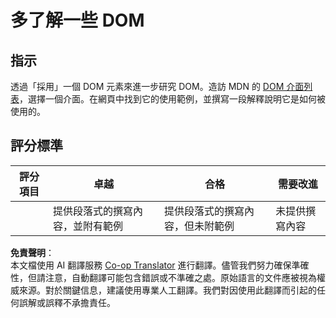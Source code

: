 <!--
CO_OP_TRANSLATOR_METADATA:
{
  "original_hash": "22fb6c3cb570c47f1ac65048393941fa",
  "translation_date": "2025-08-25T21:22:16+00:00",
  "source_file": "3-terrarium/3-intro-to-DOM-and-closures/assignment.md",
  "language_code": "mo"
}
-->
# 多了解一些 DOM

## 指示

透過「採用」一個 DOM 元素來進一步研究 DOM。造訪 MDN 的 [DOM 介面列表](https://developer.mozilla.org/docs/Web/API/Document_Object_Model)，選擇一個介面。在網頁中找到它的使用範例，並撰寫一段解釋說明它是如何被使用的。

## 評分標準

| 評分項目 | 卓越                                     | 合格                                         | 需要改進               |
| -------- | ---------------------------------------- | -------------------------------------------- | ----------------------- |
|          | 提供段落式的撰寫內容，並附有範例         | 提供段落式的撰寫內容，但未附範例             | 未提供撰寫內容         |

**免責聲明**：  
本文檔使用 AI 翻譯服務 [Co-op Translator](https://github.com/Azure/co-op-translator) 進行翻譯。儘管我們努力確保準確性，但請注意，自動翻譯可能包含錯誤或不準確之處。原始語言的文件應被視為權威來源。對於關鍵信息，建議使用專業人工翻譯。我們對因使用此翻譯而引起的任何誤解或誤釋不承擔責任。